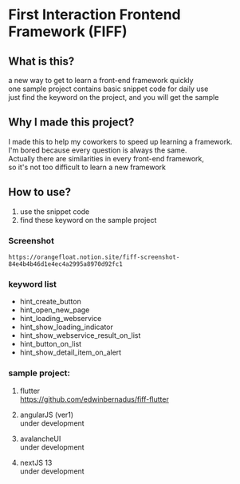 # First Interaction Frontend Framework (FIFF)

## What is this?
a new way to get to learn a front-end framework quickly \
one sample project contains basic snippet code for daily use \
just find the keyword on the project, and you will get the sample

## Why I made this project?
I made this to help my coworkers to speed up learning a framework. \
I'm bored because every question is always the same. \
Actually there are similarities in every front-end framework, \
so it's not too difficult to learn a new framework

## How to use?
1. use the snippet code
2. find these keyword on the sample project


### Screenshot
    https://orangefloat.notion.site/fiff-screenshot-84e4b4b46d1e4ec4a2995a8970d92fc1


### keyword list
- hint_create_button
- hint_open_new_page
- hint_loading_webservice
- hint_show_loading_indicator
- hint_show_webservice_result_on_list
- hint_button_on_list
- hint_show_detail_item_on_alert

### sample project:

1. flutter \
https://github.com/edwinbernadus/fiff-flutter

2. angularJS (ver1) \
under development

3. avalancheUI \
under development

4. nextJS 13 \
under development


